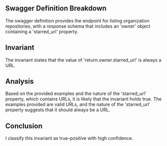 ## Swagger Definition Breakdown
The swagger definition provides the endpoint for listing organization repositories, with a response schema that includes an 'owner' object containing a 'starred_url' property.

## Invariant
The invariant states that the value of 'return.owner.starred_url' is always a URL.

## Analysis
Based on the provided examples and the nature of the 'starred_url' property, which contains URLs, it is likely that the invariant holds true. The examples provided are valid URLs, and the nature of the 'starred_url' property suggests that it should always be a URL.

## Conclusion
I classify this invariant as true-positive with high confidence.
